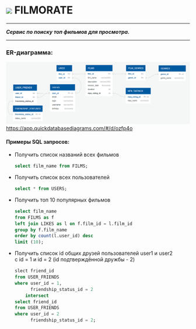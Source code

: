# <img src= https://mir-cdn.behance.net/v1/rendition/projects/230/3da78b54757441.Y3JvcCw4NzIsNjgyLDAsMA.jpg> FILMORATE

---

***Сервис по поиску топ фильмов для просмотра.***

---

### ER-диаграмма:
![](ER-diagram.png)
https://app.quickdatabasediagrams.com/#/d/ozfp4o
  

#### Примеры SQL запросов:
- Получить список названий всех фильмов  
  ```` SQL
  select film_name from FILMS;
  
- Получить список всех пользователей  
  ```` SQL
  select * from USERS;

- Получить топ 10 популярных фильмов  
  ```` SQL
  select film_name  
  from FILMS as f  
  left join LIKES as l on f.film_id = l.film_id  
  group by f.film_name  
  order by count(l.user_id) desc  
  limit (10);

- Получить список id общих друзей пользователей user1 и user2  
  с id = 1 и id = 2 (id подтверждённой дружбы - 2)
  ```` SQL
  slect friend_id
  from USER_FRIENDS
  where user_id = 1,
        friendship_status_id = 2
      intersect
  select friend_id
  from USER_FRIENDS
  where user_id = 2 
        friendship_status_id = 2;  